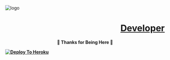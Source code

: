 <img src="https://graph.org/file/3d4562c52f26a50809325.jpg" alt="logo" target="/blank">

<h1 align="right">
 <b><a href="https://t.me/Stubborn1223" target="/blank"> Developer </a></>
</h1>

<p align="center">🩵 Thanks for Being Here 🩵</p>


[![Deploy To Heroku](https://www.herokucdn.com/deploy/button.svg)](https://heroku.com/deploy?template=https://github.com/rihankumar/txt_leech)

